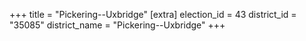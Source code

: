 +++
title = "Pickering--Uxbridge"
[extra]
election_id = 43
district_id = "35085"
district_name = "Pickering--Uxbridge"
+++
